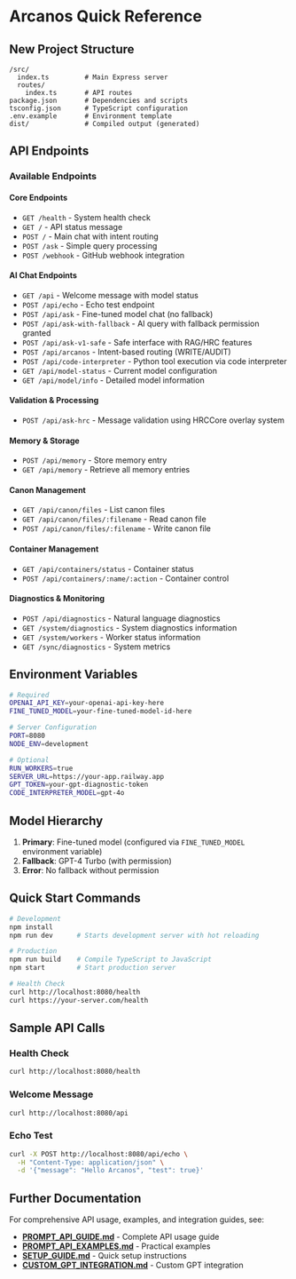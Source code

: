 # Arcanos Quick Reference

## New Project Structure

```
/src/
  index.ts         # Main Express server
  routes/
    index.ts       # API routes
package.json       # Dependencies and scripts  
tsconfig.json      # TypeScript configuration
.env.example       # Environment template
dist/              # Compiled output (generated)
```

## API Endpoints

### Available Endpoints

#### Core Endpoints
- `GET /health` - System health check
- `GET /` - API status message
- `POST /` - Main chat with intent routing
- `POST /ask` - Simple query processing
- `POST /webhook` - GitHub webhook integration

#### AI Chat Endpoints
- `GET /api` - Welcome message with model status
- `POST /api/echo` - Echo test endpoint
- `POST /api/ask` - Fine-tuned model chat (no fallback)
- `POST /api/ask-with-fallback` - AI query with fallback permission granted
- `POST /api/ask-v1-safe` - Safe interface with RAG/HRC features
- `POST /api/arcanos` - Intent-based routing (WRITE/AUDIT)
- `POST /api/code-interpreter` - Python tool execution via code interpreter
- `GET /api/model-status` - Current model configuration
- `GET /api/model/info` - Detailed model information

#### Validation & Processing
- `POST /api/ask-hrc` - Message validation using HRCCore overlay system

#### Memory & Storage
- `POST /api/memory` - Store memory entry
- `GET /api/memory` - Retrieve all memory entries

#### Canon Management
- `GET /api/canon/files` - List canon files
- `GET /api/canon/files/:filename` - Read canon file
- `POST /api/canon/files/:filename` - Write canon file

#### Container Management
- `GET /api/containers/status` - Container status
- `POST /api/containers/:name/:action` - Container control

#### Diagnostics & Monitoring
- `POST /api/diagnostics` - Natural language diagnostics
- `GET /system/diagnostics` - System diagnostics information
- `GET /system/workers` - Worker status information
- `GET /sync/diagnostics` - System metrics

## Environment Variables

```bash
# Required
OPENAI_API_KEY=your-openai-api-key-here
FINE_TUNED_MODEL=your-fine-tuned-model-id-here

# Server Configuration
PORT=8080
NODE_ENV=development

# Optional
RUN_WORKERS=true
SERVER_URL=https://your-app.railway.app
GPT_TOKEN=your-gpt-diagnostic-token
CODE_INTERPRETER_MODEL=gpt-4o
```

## Model Hierarchy

1. **Primary**: Fine-tuned model (configured via `FINE_TUNED_MODEL` environment variable)
2. **Fallback**: GPT-4 Turbo (with permission)
3. **Error**: No fallback without permission

## Quick Start Commands

```bash
# Development
npm install
npm run dev      # Starts development server with hot reloading

# Production
npm run build    # Compile TypeScript to JavaScript
npm start        # Start production server

# Health Check
curl http://localhost:8080/health
curl https://your-server.com/health
```

## Sample API Calls

### Health Check
```bash
curl http://localhost:8080/health
```

### Welcome Message
```bash
curl http://localhost:8080/api
```

### Echo Test
```bash
curl -X POST http://localhost:8080/api/echo \
  -H "Content-Type: application/json" \
  -d '{"message": "Hello Arcanos", "test": true}'
```

## Further Documentation

For comprehensive API usage, examples, and integration guides, see:

- **[PROMPT_API_GUIDE.md](./PROMPT_API_GUIDE.md)** - Complete API usage guide
- **[PROMPT_API_EXAMPLES.md](./PROMPT_API_EXAMPLES.md)** - Practical examples
- **[SETUP_GUIDE.md](./SETUP_GUIDE.md)** - Quick setup instructions
- **[CUSTOM_GPT_INTEGRATION.md](./CUSTOM_GPT_INTEGRATION.md)** - Custom GPT integration